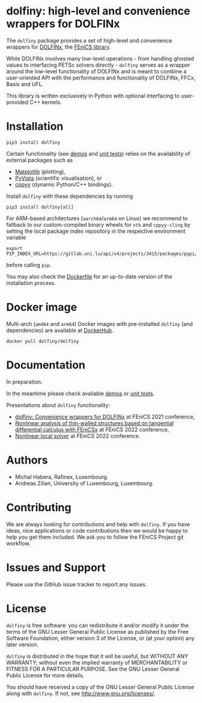 # dolfiny: high-level and convenience wrappers for DOLFINx

The `dolfiny` package provides a set of high-level and convenience wrappers for 
[DOLFINx](https://github.com/FEniCS/dolfinx), the [FEniCS library](https://www.fenicsproject.org).

While DOLFINx involves many low-level operations - from handling ghosted values 
to interfacing PETSc solvers directly - `dolfiny` serves as a wrapper around the
low-level functionality of DOLFINx and is meant to combine a user-oriented API
with the performance and functionality of DOLFINx, FFCx, Basix and UFL.

This library is written exclusively in Python with optional interfacing 
to user-provided C++ kernels.

# Installation

```
pip3 install dolfiny
```

Certain functionality (see [demos](demo/) and [unit tests](test/)) relies on 
the availability of external packages such as

- [Matplotlib](https://github.com/matplotlib/matplotlib) (plotting),
- [PyVista](https://github.com/pyvista/pyvista) (scientific visualisation), or 
- [cppyy](https://github.com/wlav/cppyy) (dynamic Python/C++ bindings).

Install `dolfiny` with these dependencies by running 
```
pip3 install dolfiny[all]
```

For ARM-based architectures (`aarch64`/`arm64` on Linux) we recommend to fallback to our
custom-compiled binary wheels for `vtk` and `cppyy-cling` by setting the
local package index repository in the respective environment variable 
```
export PIP_INDEX_URL=https://gitlab.uni.lu/api/v4/projects/3415/packages/pypi/simple
```
before calling `pip`.

You may also check the [Dockerfile](docker/Dockerfile) for an up-to-date version of the installation process.

# Docker image

Multi-arch (`amd64` and `arm64`) Docker images with pre-installed `dolfiny` (and dependencies)
are available at [DockerHub](https://hub.docker.com/r/dolfiny/dolfiny).

```
docker pull dolfiny/dolfiny
```

# Documentation

In preparation.

In the meantime please check available [demos](demo/) or [unit tests](test/).

Presentations about `dolfiny` functionality:
- [dolfiny: Convenience wrappers for DOLFINx](https://hdl.handle.net/10993/47422)
  at FEniCS 2021 conference,
- [Nonlinear analysis of thin-walled structures based on tangential differential calculus with FEniCSx](https://hdl.handle.net/10993/54222)
  at FEniCS 2022 conference,
- [Nonlinear local solver](https://hdl.handle.net/10993/54223)
  at FEniCS 2022 conference.

# Authors

- Michal Habera, Rafinex, Luxembourg.
- Andreas Zilian, University of Luxembourg, Luxembourg.

# Contributing

We are always looking for contributions and help with `dolfiny`.
If you have ideas, nice applications or code contributions then we would 
be happy to help you get them included.
We ask you to follow the FEniCS Project git workflow.

# Issues and Support

Please use the GitHub issue tracker to report any issues.

# License

`dolfiny` is free software: you can redistribute it and/or modify it under the terms of the GNU Lesser General Public License as published by the Free Software Foundation, either version 3 of the License, or (at your option) any later version.

`dolfiny` is distributed in the hope that it will be useful, but WITHOUT ANY WARRANTY; without even the implied warranty of MERCHANTABILITY or FITNESS FOR A PARTICULAR PURPOSE. See the GNU Lesser General Public License for more details.

You should have received a copy of the GNU Lesser General Public License along with `dolfiny`. If not, see <http://www.gnu.org/licenses/>.
